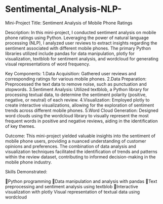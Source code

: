 # Sentimental_Analysis-NLP-

Mini-Project Title: Sentiment Analysis of Mobile Phone Ratings

Description: In this mini-project, I conducted sentiment analysis on mobile phone ratings using Python. Leveraging the power of natural language processing (NLP), I analyzed user reviews to extract insights regarding the sentiment associated with different mobile phones. The primary Python libraries utilized include pandas for data manipulation, plotly for visualization, textblob for sentiment analysis, and wordcloud for generating visual representations of word frequency.

Key Components:
1.Data Acquisition: Gathered user reviews and corresponding ratings for various mobile phones.
2.Data Preparation: Preprocessed the text data to remove noise, such as punctuation and stopwords.
3.Sentiment Analysis: Utilized textblob, a Python library for processing textual data, to determine the sentiment polarity (positive, negative, or neutral) of each review.
4.Visualization: Employed plotly to create interactive visualizations, allowing for the exploration of sentiment trends across different mobile phones.
5.Word Cloud Generation: Designed word clouds using the wordcloud library to visually represent the most frequent words in positive and negative reviews, aiding in the identification of key themes.

Outcome: This mini-project yielded valuable insights into the sentiment of mobile phone users, providing a nuanced understanding of customer opinions and preferences. The combination of data analysis and visualization techniques facilitated the identification of trends and patterns within the review dataset, contributing to informed decision-making in the mobile phone industry.

Skills Demonstrated:

Python programming
Data manipulation and analysis with pandas
Text preprocessing and sentiment analysis using textblob
Interactive visualization with plotly
Visual representation of textual data using wordcloud

